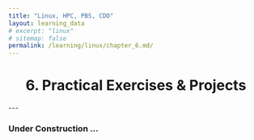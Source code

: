 ```yaml
---
title: "Linux, HPC, PBS, CDO"
layout: learning_data
# excerpt: "linux"
# sitemap: false
permalink: /learning/linux/chapter_6.md/
---
```


<h1 style="text-align:center;"> 6. Practical Exercises & Projects </h1>
---

### Under Construction  ...


<!-- ## 6.1. Linux Basics Practice
## 6.2. Submitting and Managing Jobs on HPC with PBS
## 6.3. Working with CDO for Climate Data Analysis
## 6.4. Combining Tools for End-to-End Workflow -->